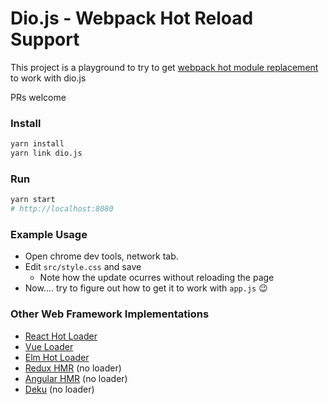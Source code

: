 # Dio.js - Webpack Hot Reload Support

This project is a playground to try to get [webpack hot module replacement](https://webpack.js.org/concepts/hot-module-replacement/) to work with dio.js

PRs welcome

### Install

```bash
yarn install
yarn link dio.js
```

### Run

```bash
yarn start
# http://localhost:8080
```

### Example Usage

  - Open chrome dev tools, network tab.
  - Edit `src/style.css` and save
    - Note how the update ocurres without reloading the page
  - Now.... try to figure out how to get it to work with `app.js` :wink:

### Other Web Framework Implementations

  - [React Hot Loader](https://github.com/gaearon/react-hot-loader)
  - [Vue Loader](https://github.com/vuejs/vue-loader)
  - [Elm Hot Loader](https://github.com/fluxxu/elm-hot-loader)
  - [Redux HMR](https://survivejs.com/webpack/appendices/hmr-with-react/#configuring-hmr-with-redux) (no loader)
  - [Angular HMR](https://github.com/AngularClass/angular-hmr) (no loader)
  - [Deku](https://github.com/anthonyshort/deku/blob/master/docs/advanced/hmr.md) (no loader)
